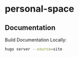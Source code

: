 # personal-space

## Documentation

Build Documentation Locally:

```bash
hugo server --source=site
```